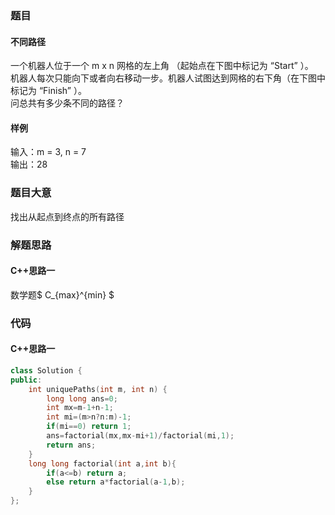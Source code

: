 ### 题目
#### 不同路径
一个机器人位于一个 m x n 网格的左上角 （起始点在下图中标记为 “Start” ）。  
机器人每次只能向下或者向右移动一步。机器人试图达到网格的右下角（在下图中标记为 “Finish” ）。  
问总共有多少条不同的路径？
#### 样例
输入：m = 3, n = 7  
输出：28
### 题目大意
找出从起点到终点的所有路径
### 解题思路
#### C++思路一
数学题$ C_{max}^{min} $
### 代码
#### C++思路一
```C++
class Solution {
public:
    int uniquePaths(int m, int n) {
        long long ans=0;
        int mx=m-1+n-1;
        int mi=(m>n?n:m)-1;
        if(mi==0) return 1;
        ans=factorial(mx,mx-mi+1)/factorial(mi,1);
        return ans;        
    }
    long long factorial(int a,int b){
        if(a<=b) return a;
        else return a*factorial(a-1,b);
    }
};
```